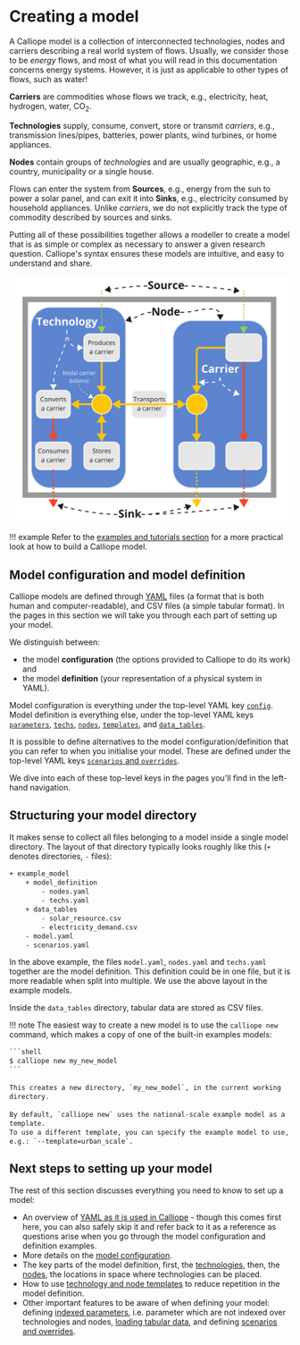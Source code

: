 # Creating a model

A Calliope model is a collection of interconnected technologies, nodes and carriers describing a real world system of flows.
Usually, we consider those to be _energy_ flows, and most of what you will read in this documentation concerns energy systems.
However, it is just as applicable to other types of flows, such as water!

**Carriers** are commodities whose flows we track, e.g., electricity, heat, hydrogen, water, CO<sub>2</sub>.

**Technologies** supply, consume, convert, store or transmit _carriers_, e.g., transmission lines/pipes, batteries, power plants, wind turbines, or home appliances.

**Nodes** contain groups of _technologies_ and are usually geographic, e.g., a country, municipality or a single house.

Flows can enter the system from **Sources**, e.g., energy from the sun to power a solar panel, and can exit it into **Sinks**, e.g., electricity consumed by household appliances.
Unlike _carriers_, we do not explicitly track the type of commodity described by sources and sinks.

Putting all of these possibilities together allows a modeller to create a model that is as simple or complex as necessary to answer a given research question.
Calliope's syntax ensures these models are intuitive, and easy to understand and share.

![Visual description of the Calliope terminology.](../img/description_of_system.svg)

!!! example
    Refer to the [examples and tutorials section](../examples/index.md) for a more practical look at how to build a Calliope model.

## Model configuration and model definition

Calliope models are defined through [YAML](yaml.md) files (a format that is both human and computer-readable), and CSV files (a simple tabular format).
In the pages in this section we will take you through each part of setting up your model.

We distinguish between:

- the model **configuration** (the options provided to Calliope to do its work) and
- the model **definition** (your representation of a physical system in YAML).

Model configuration is everything under the top-level YAML key [`config`](config.md).
Model definition is everything else, under the top-level YAML keys [`parameters`](parameters.md), [`techs`](techs.md), [`nodes`](nodes.md), [`templates`](templates.md), and [`data_tables`](data_tables.md).

It is possible to define alternatives to the model configuration/definition that you can refer to when you initialise your model.
These are defined under the top-level YAML keys [`scenarios` and `overrides`](scenarios.md).

We dive into each of these top-level keys in the pages you'll find in the left-hand navigation.

## Structuring your model directory

It makes sense to collect all files belonging to a model inside a single model directory.
The layout of that directory typically looks roughly like this (`+` denotes directories, `-` files):

```
+ example_model
    + model_definition
        - nodes.yaml
        - techs.yaml
    + data_tables
        - solar_resource.csv
        - electricity_demand.csv
    - model.yaml
    - scenarios.yaml
```

In the above example, the files `model.yaml`, `nodes.yaml` and `techs.yaml` together are the model definition.
This definition could be in one file, but it is more readable when split into multiple.
We use the above layout in the example models.

Inside the `data_tables` directory, tabular data are stored as CSV files.

!!! note
    The easiest way to create a new model is to use the `calliope new` command, which makes a copy of one of the built-in examples models:

    ```shell
    $ calliope new my_new_model
    ```

    This creates a new directory, `my_new_model`, in the current working directory.

    By default, `calliope new` uses the national-scale example model as a template.
    To use a different template, you can specify the example model to use, e.g.: `--template=urban_scale`.

## Next steps to setting up your model

The rest of this section discusses everything you need to know to set up a model:

- An overview of [YAML as it is used in Calliope](yaml.md) - though this comes first here, you can also safely skip it and refer back to it as a reference as questions arise when you go through the model configuration and definition examples.
- More details on the [model configuration](config.md).
- The key parts of the model definition, first, the [technologies](techs.md), then, the [nodes](nodes.md), the locations in space where technologies can be placed.
- How to use [technology and node templates](templates.md) to reduce repetition in the model definition.
- Other important features to be aware of when defining your model: defining [indexed parameters](parameters.md), i.e. parameter which are not indexed over technologies and nodes, [loading tabular data](data_tables.md), and defining [scenarios and overrides](scenarios.md).
